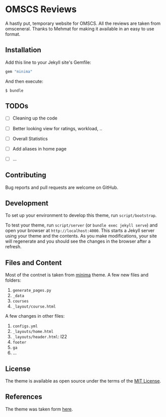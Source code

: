 # OMSCS Reviews

A hastly put, temporary website for OMSCS. All the reviews are taken from omsceneral. Thanks to Mehmat for making it available  in an easy to use format.

## Installation

Add this line to your Jekyll site's Gemfile:

```ruby
gem "minima"
```

And then execute:

    $ bundle

## TODOs

- [ ] Cleaning up the code
- [ ] Better looking view for ratings, workload, ..
- [ ] Overall Statistics
- [ ] Add aliases in home page
- [ ] ...


## Contributing

Bug reports and pull requests are welcome on GitHub.

## Development

To set up your environment to develop this theme, run `script/bootstrap`.

To test your theme, run `script/server` (or `bundle exec jekyll serve`) and open your browser at `http://localhost:4000`. This starts a Jekyll server using your theme and the contents. As you make modifications, your site will regenerate and you should see the changes in the browser after a refresh.

## Files and Content

Most of the contnet is taken from [minima](https://jekyll.github.io/minima/) theme. A few new files and folders: 

1. `generate_pages.py`
2. `_data`
3. `courses`
4. `_layout/course.html`

A few changes in other files: 

1. `configs.yml`
2. `_layouts/home.html`
3. `_layouts/header.html`: l22
4. `footer`
5. `ga`
6. ...

## License

The theme is available as open source under the terms of the [MIT License](http://opensource.org/licenses/MIT).

## References

The theme was taken form [here](https://jekyll.github.io/minima/).
